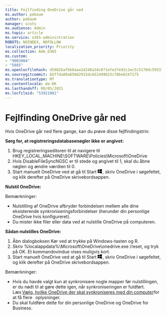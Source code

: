 ```yaml
---
title: Fejlfinding OneDrive går ned
ms.author: pebaum
author: pebaum
manager: scotv
ms.audience: Admin
ms.topic: article
ms.service: o365-administration
ROBOTS: NOINDEX, NOFOLLOW
localization_priority: Priority
ms.collection: Adm_O365
ms.custom:
- "9003084"
- "5885"
ms.openlocfilehash: d5982bafbb8aaa1d240a34c071efe37e92c2ec5c5170dc59337df9a5435e22e1
ms.sourcegitcommit: b5f7da89a650d2915dc652449623c78be6247175
ms.translationtype: MT
ms.contentlocale: da-DK
ms.lasthandoff: 08/05/2021
ms.locfileid: "53921001"
---
```

# <a name="troubleshoot-onedrive-crashes"></a>Fejlfinding OneDrive går ned

Hvis OneDrive går ned flere gange, kan du prøve disse fejlfindingstrin:

**Sørg for, at registreringsdatabasenøgler ikke er angivet:**

1. Brug registreringseditoren til at navigere til HKEY_LOCAL_MACHINE\SOFTWARE\Policies\Microsoft\OneDrive
2. Hvis DisableFileSyncNGSC er til stede og angivet til 1, skal du åbne nøglen og ændre værdien til 0.
3. Start manuelt OneDrive ved at gå til Start ![Tryk på Windows tasten](data:image/png;base64,iVBORw0KGgoAAAANSUhEUgAAABEAAAAOCAYAAADJ7fe0AAAAAXNSR0IArs4c6QAAAARnQU1BAACxjwv8YQUAAAAJcEhZcwAADsQAAA7EAZUrDhsAAADxSURBVDhPY/wPBAx4wR+Gd6/fM7x9/ZTh9ZuXDGdPnWE4tH0rw/UHDxlaVp9kCDCSYWABKfv35wfD+/cfGV4+fcLw5uVjhlOXzzFsX/qWYebmZAZPWWOGO2DD8ACQS9Y3e4Bcg4Y9/t94fPa/CoY4Aq8/+xik/T8TkEMxGDyGgANWwSqeobvbGSyAADIM3BwCDKXd3QyfoCLoQEGAA0xTxSWjsYMJwLHjkruU4UXSJ4YnT54x3Dh/luHmjfMMmw9wMjCDlRAGBDPgjy8fGT5//8rw9P4Thge3zzNcvXmDYevmfQzXb1xlmH/0ATADyjAAAKdWkD3ZSwNeAAAAAElFTkSuQmCC), skriv OneDrive i søgefeltet, og klik derefter på OneDrive skrivebordsappen.

**Nulstil OneDrive:**

Bemærkninger:

- Nulstilling af OneDrive afbryder forbindelsen mellem alle dine eksisterende synkroniseringsforbindelser (herunder din personlige OneDrive hvis konfigureret).
- Du mister ikke filer eller data ved at nulstille OneDrive på computeren.

**Sådan nulstilles OneDrive:**

1. Åbn dialogboksen Kør ved at trykke på Windows-tasten og R.
2. Skriv %localappdata%\Microsoft\OneDrive\onedrive.exe /reset, og tryk på OK. Et kommandovindue vises muligvis kort.
3. Start manuelt OneDrive ved at gå til Start ![Tryk på Windows tasten](data:image/png;base64,iVBORw0KGgoAAAANSUhEUgAAABEAAAAOCAYAAADJ7fe0AAAAAXNSR0IArs4c6QAAAARnQU1BAACxjwv8YQUAAAAJcEhZcwAADsQAAA7EAZUrDhsAAADxSURBVDhPY/wPBAx4wR+Gd6/fM7x9/ZTh9ZuXDGdPnWE4tH0rw/UHDxlaVp9kCDCSYWABKfv35wfD+/cfGV4+fcLw5uVjhlOXzzFsX/qWYebmZAZPWWOGO2DD8ACQS9Y3e4Bcg4Y9/t94fPa/CoY4Aq8/+xik/T8TkEMxGDyGgANWwSqeobvbGSyAADIM3BwCDKXd3QyfoCLoQEGAA0xTxSWjsYMJwLHjkruU4UXSJ4YnT54x3Dh/luHmjfMMmw9wMjCDlRAGBDPgjy8fGT5//8rw9P4Thge3zzNcvXmDYevmfQzXb1xlmH/0ATADyjAAAKdWkD3ZSwNeAAAAAElFTkSuQmCC), skriv OneDrive i søgefeltet, og klik derefter på OneDrive skrivebordsappen.

Bemærkninger:

- Hvis du havde valgt kun at synkronisere nogle mapper før nulstillingen, er du nødt til at gøre dette igen, når synkroniseringen er fuldført. Læs [Vælg, hvilke OneDrive der skal synkroniseres med din computer](https://support.office.com/article/98b8b011-8b94-419b-aa95-a14ff2415e85)for at få flere   oplysninger.
- Du skal fuldføre dette for din personlige OneDrive og OneDrive for Business.